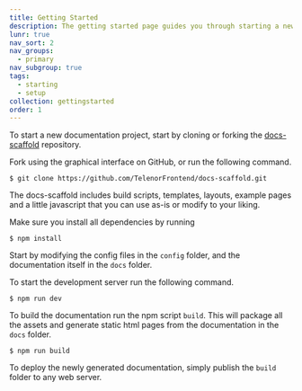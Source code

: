 ```yaml
---
title: Getting Started
description: The getting started page guides you through starting a new documentation project using the documentation scaffold.
lunr: true
nav_sort: 2
nav_groups:
  - primary
nav_subgroup: true
tags:
  - starting
  - setup
collection: gettingstarted
order: 1
---
```

To start a new documentation project, start by cloning or forking the [docs-scaffold](https://github.com/TelenorFrontend/docs-scaffold) repository.

Fork using the graphical interface on GitHub, or run the following command.

```shell
$ git clone https://github.com/TelenorFrontend/docs-scaffold.git
```

The docs-scaffold includes build scripts, templates, layouts, example pages and a little javascript that you can use as-is or modify to your liking.

Make sure you install all dependencies by running

```shell
$ npm install
```

Start by modifying the config files in the `config` folder, and the documentation itself in the `docs` folder.

To start the development server run the following command.

```shell
$ npm run dev
```

To build the documentation run the npm script `build`. This will package all the assets and generate static html pages from the documentation in the `docs` folder.

```shell
$ npm run build
```

To deploy the newly generated documentation, simply publish the `build` folder to any web server.
